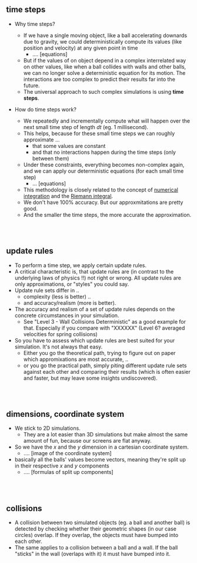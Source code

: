## time steps
+ Why time steps?
  - If we have a single moving object, like a ball accelerating downards due to gravity, we could deterministically compute its values (like position and velocity) at any given point in time
    * .... [equations]
  - But if the values of on object depend in a complex interrelated way on other values, like when a ball collides with walls and other balls, we can no longer solve a deterministic equation for its motion. The interactions are too complex to predict their results far into the future.
  - The universal approach to such complex simulations is using **time steps**.

+ How do time steps work?
  - We repeatedly and incrementally compute what will happen over the next small time step of length $dt$ (eg. 1 millisecond).
  - This helps, because for these small time steps we can roughly approximate ...
    * that some values are constant
    * and that no interactions happen during the time steps (only between them)
  - Under these constraints, everything becomes non-complex again, and we can apply our deterministic equations (for each small time step)
    * ... [equations]
  - This methodology is closely related to the concept of [numerical integration](https://en.wikipedia.org/wiki/Numerical_integration) and the [Riemann integral](https://en.wikipedia.org/wiki/Riemann_integral).
   - We don't have 100% accuracy. But our approxmitations are pretty good.
  - And the smaller the time steps, the more accurate the approximation.


<br><br>



## update rules
+ To perform a time step, we apply certain update rules.
+ A critical characteristic is, that update rules are (in contrast to the underlying laws of physics !!) not right or wrong. All update rules are only approximations, or "styles" you could say.
+ Update rule sets differ in ..
  - complexity (less is better) ..
  - and accuracy/realism (more is better).
+ The accuracy and realism of a set of update rules depends on the concrete circumstances in your simulation.
  - See "Level 3 - Wall Collisions Deterministic" as a good example for that. Especially if you compare with "XXXXXX" (Level 6? averaged velocities for spring collisions)
+ So you have to assess which update rules are best suited for your simulation. It's not always that easy.
  - Either you go the theoretical path, trying to figure out on paper which appromixations are most accurate, ..
  - or you go the practical path, simply piting different update rule sets against each other and comparing their results (which is often easier and faster, but may leave some insights undiscovered).

<br><br>



## dimensions, coordinate system
+ We stick to 2D simulations.
  - They are a lot easier than 3D simulations but make almost the same amount of fun, because our screens are flat anyway.
+ So we have the $x$ and the $y$ dimension in a cartesian coordinate system.
  - .... [image of the coordinate system]
+ basically all the balls' values become vectors, meaning they're split up in their respective $x$ and $y$ components
  - .... [formulas of split up components]

<br><br>



## collisions
+ A collision between two simulated objects (eg. a ball and another ball) is detected by checking whether their geometric shapes (in our case circles) overlap. If they overlap, the objects must have bumped into each other.
+ The same applies to a collision between a ball and a wall. If the ball "sticks" in the wall (overlaps with it) it must have bumped into it.
